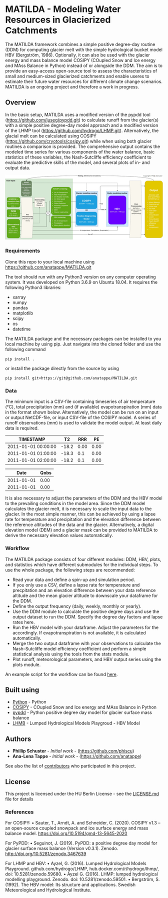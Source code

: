 # MATILDA - Modeling Water Resources in Glacierized Catchments

The MATILDA framework combines a simple positive degree-day routine (DDM) for computing glacier melt with the simple hydrological bucket model HBV (Bergström, 1986). Optionally, it can also be used with the glacier energy and mass balance model COSIPY (COupled Snow and Ice energy and MAss Balance in Python) instead of or alongside the DDM. The aim is to provide an easy-access open-source tool to assess the characteristics of small and medium-sized glacierized catchments and enable useres to estimate their future water resources for different climate change scenarios.
MATILDA is an ongoing project and therefore a work in progress.

## Overview

In the basic setup, MATILDA uses a modified version of the pypdd tool (https://github.com/juseg/pypdd.git) to calculate runoff from the glacier(s) with a simple positive degree-day model approach and a modified version of the LHMP tool (https://github.com/hydrogo/LHMP.git). Alternatively, the glacial melt can be calculated using COSIPY (https://github.com/cryotools/cosipy.git) while when using both glacier routines a comparison is provided. The comprehensive output contains the modeled time series for various components of the water balance, basic statistics of these variables, the Nash-Sutcliffe efficiency coefficient to evaluate the predictive skills of the model, and several plots of in- and output data.

![](MATILDA_overview.png)

### Requirements

Clone this repo to your local machine using https://github.com/anatappe/MATILDA.git


The tool should run with any Python3 version on any computer operating system. It was developed on Python 3.6.9 on Ubuntu 18.04.
It requires the following Python3 libraries:
- xarray
- numpy
- pandas
- matplotlib
- scipy
- os
- datetime

The MATILDA package and the necessary packages can be installed to you local machine by using pip. Just navigate into the cloned folder and use the following command
```
pip install .
```
or install the package directly from the source by using

```
pip install git+https://git@github.com/anatappe/MATILDA.git

```
### Data

The minimum input is a CSV-file containing timeseries of air temperature (°C), total precipitation (mm) and (if available) evapotranspiration (mm) data in the  format shown below. Alternatively, the model can be run on an input or output NetCDF-file, or input CSV-file of the COSIPY model. A series of runoff observations (mm) is used to validate the model output. At least daily data is required.

| TIMESTAMP            | T2            | RRR            | PE            |
| -------------        | ------------- | -------------  | ------------- |
| 2011-01-01 00:00:00  | -18.2         | 0.00           | 0.00          |
| 2011-01-01 01:00:00  | -18.3         | 0.1            | 0.00          |
| 2011-01-01 02:00:00  | -18.2         | 0.1            | 0.00          |

| Date          | Qobs          |
| ------------- | ------------- |
| 2011-01-01    | 0.00          |
| 2011-01-01    | 0.00          |


It is also necessary to adjust the parameters of the DDM and the HBV model to the prevailing conditions in the model area. Since the DDM model calculates the glacier melt, it is necessary to scale the input data to the glacier. In the most simple manner, this can be achieved by using a lapse rate for temperature and precipitation and the elevation difference between the reference altitudes of the data and the glacier. Alternatively, a digital elevation model (DEM) and a glacier mask can be provided to MATILDA to derive the necessary elevation values automatically.

### Workflow

The MATILDA package consists of four different modules: DDM, HBV, plots, and statistics which have different submodules for the individual steps. 
To use the whole package, the following steps are recommended:
- Read your data and define a spin-up and simulation period.
- If you only use a CSV, define a lapse rate for temperature and precpitation and an elevation difference between your data reference altitude and the mean glacier altitude to downscale your dataframe for the DDM.
- Define the output frequency (daily, weekly, monthly or yearly).
- Use the DDM module to calculate the positive degree days and use the output dataset to run the DDM. Specify the degree day factors and lapse rates here.
- Run the HBV model with your dataframe. Adjust the parameters for the accordingly. If evapotranspiration is not available, it is calculated automatically.
- Merge the two output dataframe with your observations to calculate the Nash–Sutcliffe model efficiency coefficient and perform a simple statistical analysis using the tools from the stats module.
- Plot runoff, meteorological parameters, and HBV output series using the plots module. 

An example script for the workflow can be found [here](example_workflow.py).

## Built using
* [Python](https://www.python.org) - Python
* [COSIPY](https://github.com/cryotools/cosipy.git) - COupled Snow and Ice energy and MAss Balance in Python
* [pypdd](https://github.com/juseg/pypdd.git) - Python positive degree day model for glacier surface mass balance
* [LHMB](https://rometools.github.io/rome/) - Lumped Hydrological Models Playgroud - HBV Model

## Authors

* **Phillip Schuster** - *Initial work* - (https://github.com/phiscu)
* **Ana-Lena Tappe** - *Initial work* - (https://github.com/anatappe)


See also the list of [contributors](https://scm.cms.hu-berlin.de/sneidecy/centralasiawaterresources/-/graphs/master) who participated in this project.

## License

This project is licensed under the HU Berlin License - see the [LICENSE.md](LICENSE.md) file for details

### References

For COSIPY:
	•	Sauter, T., Arndt, A. and Schneider, C. (2020). COSIPY v1.3 – an open-source coupled snowpack and ice surface energy and mass balance model. https://doi.org/10.5194/gmd-13-5645-2020

For PyPDD:
	•	Seguinot, J. (2019). PyPDD: a positive degree day model for glacier surface mass balance (Version v0.3.1). Zenodo. http://doi.org/10.5281/zenodo.3467639

For LHMP and HBV:
	•	Ayzel, G. (2016). Lumped Hydrological Models Playground. github.com/hydrogo/LHMP, hub.docker.com/r/hydrogo/lhmp/, doi: 10.5281/zenodo.59680.
	•	Ayzel G. (2016). LHMP: lumped hydrological modelling playground. Zenodo. doi: 10.5281/zenodo.59501.
	•	Bergström, S. (1992). The HBV model: Its structure and applications. Swedish Meteorological and Hydrological Institute.
